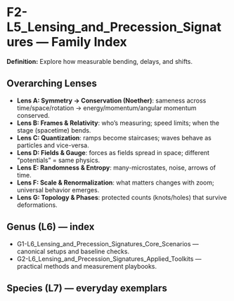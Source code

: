 # F2-L5_Lensing_and_Precession_Signatures — Family Index
**Definition:** Explore how measurable bending, delays, and shifts.

## Overarching Lenses

- **Lens A: Symmetry -> Conservation (Noether)**: sameness across time/space/rotation → energy/momentum/angular momentum conserved.
- **Lens B: Frames & Relativity**: who’s measuring; speed limits; when the stage (spacetime) bends.
- **Lens C: Quantization**: ramps become staircases; waves behave as particles and vice-versa.
- **Lens D: Fields & Gauge**: forces as fields spread in space; different “potentials” = same physics.
- **Lens E: Randomness & Entropy**: many-microstates, noise, arrows of time.
- **Lens F: Scale & Renormalization**: what matters changes with zoom; universal behavior emerges.
- **Lens G: Topology & Phases**: protected counts (knots/holes) that survive deformations.

## Genus (L6) — index
- G1-L6_Lensing_and_Precession_Signatures_Core_Scenarios — canonical setups and baseline checks.
- G2-L6_Lensing_and_Precession_Signatures_Applied_Toolkits — practical methods and measurement playbooks.

## Species (L7) — everyday exemplars
